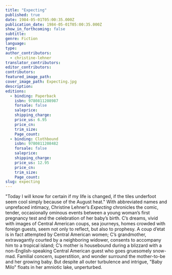 ```yaml
---
title: "Expecting"
published: true
date: 1984-05-01T05:00:35.000Z
publication_date: 1984-05-01T05:00:35.000Z
show_in_forthcoming: false
subtitle:
genre: Fiction
language:
type:
author_contributors:
  - christine-lehner
translator_contributors:
editor_contributors:
contributors:
featured_image_path:
cover_image_path: Expecting.jpg
description:
editions:
  - binding: Paperback
    isbn: 9780811208987
    forsale: false
    saleprice:
    shipping_charge:
    price_us: 6.95
    price_cn:
    trim_size:
    Page_count:
  - binding: Clothbound
    isbn: 9780811208482
    forsale: false
    saleprice:
    shipping_charge:
    price_us: 12.95
    price_cn:
    trim_size:
    Page_count:
slug: expecting
---
```


"Today I will know for certain if my life is changed, if the tiles underfoot seem cool simply because of the August heat." With abbreviated names and unprefaced intimacy, Christine Lehner’s _Expecting_ chronicles the comic, tender, occasionally ominous events between a young woman’s first pregnancy test and the celebration of her baby’s birth. C’s dreams, vivid with images of Central American coups, sea journeys, homes crowded with foreign guests, seem not only to reflect, but also to prophesy. A coup d’etat is in fact attempted by Central American women; C’s grandmother, extravagantly courted by a neighboring widower, consents to accompany him to a tropical island; C’s mother is housebound during a blizzard with a non-English-speaking Central American guest who goes gruesomely snow-mad. Familial concern, superstition, and wonder surround the mother-to-be and her growing baby. But despite all outer turbulence and intrigue, "Baby Milo" floats in her amniotic lake, unperturbed.

